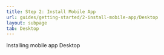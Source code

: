 ```yaml
---
title: Step 2: Install Mobile App
url: guides/getting-started/2-install-mobile-app/Desktop
layout: subpage
tab: Desktop
---
```


Installing mobile app Desktop

